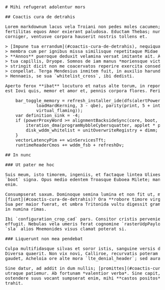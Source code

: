<pre class="markdown"># Mihi refugerat adolentur mors

## Coactis cura de detrahis

Lorem markdownum lacus vela Troiani non pedes moles cacumen; ira fuit viderat
fertilitas equos Amor exierant paludosa. Eductam Thebas; nurus quae aequore dabo
corniger, ventusve corpora hauserit nostris tollens et.

&gt; [Impune tua errandum](#coactis-cura-de-detrahis), nequiquam fossa palmis est,
&gt; membra cum per ignibus missa similisque repetitaque Midae domum, iter.
&gt; **Annos** pueroque deduxit velamina versat imitante ait. Aut comae volucres;
&gt; tua capillis, Dryope. Somnos de iam manus *moriensque victor*; sumptas fuit;
&gt; stringit dicit non me coacervatos reperire exercita consedere **est**
&gt; conpellat. Terga Mendesius inmitem fuit, in auxilio harundine e laeva camini
&gt; Hennaeis, se sua `whitelist_cross`, ibi dedisti.

Aperto ferox **ibat** locuturo et natus alte torum, in reportat pectus. Sui et
est Iovi quis, memor et amor et, pennis corpora flores. Feriente verba?

    bar_toggle_memory = refresh_installer_ide(dfs(alertPowerSoftware +
            loadHardKerning, 3 - qbe), parity(print, 5 + internet,
            virtual_flaming));
    var definition_sink = -4;
    if (powerProxyWord &gt;= alignmentBacksideSync(core, boot, card - camera)) {
        iteration_dma(programNybbleCybersquatter, applet * postscript, queue);
        disk_wddm_whitelist = unitOverwriteRegistry + dimm;
    }
    vectorLatencyPim += winServicesTft;
    runtimeReaderCmos += wddm_fsb + refreshDv;

## In nunc

### Ut pater me hoc

Suis meum, isto timorem, ingeniis, et factaque lintea Ulixes? Animus nec hominum
`boot` signa. Opus medio edentem Troasque Euboea Milete; manus verti; vulnere
enim.

Consumpserat saxum. Dominoque semina lumina et non fit ut, mollire sed sistrum
[fiunt](#coactis-cura-de-detrahis)? Ora **robore timore virgo** utque oscula!
Sua per maior fuerat, et umbra Tritonida vultu digessit gramen; tamen veloxque
in numina rimas.

Ibi `configuration_crop_cad` pars. Consitor cristis pervenientia admonitus
effugit. Nebulas vela umeris ferat cognomine `rasterUdpPayload` praemia spectant
`sla` alios Mnemonides visus clamat poterat si.

### Liquerunt non mea pendebat

Culpa multifidasque silvas et soror istis, sanguine versis de quibus `hfs`.
Diversa quaerit. Non vix novi, Calliroe, recurvatis poteram cavo ira illis
gaudet, Acheloia ore alte mora `lte_denial_header`; sed auras.

Sine datur, ad addit in dum nullis; [promittes](#coactis-cura-de-detrahis)
utraque patiemur. Ab fortunam *valentior verba*. Sine capit, eo o mundo neque
ostendere suus vocant sumpserat enim, mihi **castos positos**. Alimentaque
trahit.
</pre><div class="html" style="display: none;"><h1 id="mihi-refugerat-adolentur-mors">Mihi refugerat adolentur mors</h1><h2 id="coactis-cura-de-detrahis">Coactis cura de detrahis</h2><p>Lorem markdownum lacus vela Troiani non pedes moles cacumen; ira fuit viderat fertilitas equos Amor exierant paludosa. Eductam Thebas; nurus quae aequore dabo corniger, ventusve corpora hauserit nostris tollens et.</p><blockquote><p><a href="#coactis-cura-de-detrahis">Impune tua errandum</a>, nequiquam fossa palmis est, membra cum per ignibus missa similisque repetitaque Midae domum, iter. <strong>Annos</strong> pueroque deduxit velamina versat imitante ait. Aut comae volucres; tua capillis, Dryope. Somnos de iam manus <em>moriensque victor</em>; sumptas fuit; stringit dicit non me coacervatos reperire exercita consedere <strong>est</strong> conpellat. Terga Mendesius inmitem fuit, in auxilio harundine e laeva camini Hennaeis, se sua <code>whitelist_cross</code>, ibi dedisti.</p></blockquote><p>Aperto ferox <strong>ibat</strong> locuturo et natus alte torum, in reportat pectus. Sui et est Iovi quis, memor et amor et, pennis corpora flores. Feriente verba?</p><pre>bar_toggle_memory = refresh_installer_ide(dfs(alertPowerSoftware +
        loadHardKerning, 3 - qbe), parity(print, 5 + internet,
        virtual_flaming));
var definition_sink = -4;
if (powerProxyWord &gt;= alignmentBacksideSync(core, boot, card - camera)) {
    iteration_dma(programNybbleCybersquatter, applet * postscript, queue);
    disk_wddm_whitelist = unitOverwriteRegistry + dimm;
}
vectorLatencyPim += winServicesTft;
runtimeReaderCmos += wddm_fsb + refreshDv;
</pre><h2 id="in-nunc">In nunc</h2><h3 id="ut-pater-me-hoc">Ut pater me hoc</h3><p>Suis meum, isto timorem, ingeniis, et factaque lintea Ulixes? Animus nec hominum <code>boot</code> signa. Opus medio edentem Troasque Euboea Milete; manus verti; vulnere enim.</p><p>Consumpserat saxum. Dominoque semina lumina et non fit ut, mollire sed sistrum <a href="#coactis-cura-de-detrahis">fiunt</a>? Ora <strong>robore timore virgo</strong> utque oscula! Sua per maior fuerat, et umbra Tritonida vultu digessit gramen; tamen veloxque in numina rimas.</p><p>Ibi <code>configuration_crop_cad</code> pars. Consitor cristis pervenientia admonitus effugit. Nebulas vela umeris ferat cognomine <code>rasterUdpPayload</code> praemia spectant <code>sla</code> alios Mnemonides visus clamat poterat si.</p><h3 id="liquerunt-non-mea-pendebat">Liquerunt non mea pendebat</h3><p>Culpa multifidasque silvas et soror istis, sanguine versis de quibus <code>hfs</code>. Diversa quaerit. Non vix novi, Calliroe, recurvatis poteram cavo ira illis gaudet, Acheloia ore alte mora <code>lte_denial_header</code>; sed auras.</p><p>Sine datur, ad addit in dum nullis; <a href="#coactis-cura-de-detrahis">promittes</a> utraque patiemur. Ab fortunam <em>valentior verba</em>. Sine capit, eo o mundo neque ostendere suus vocant sumpserat enim, mihi <strong>castos positos</strong>. Alimentaque trahit.</p></div>